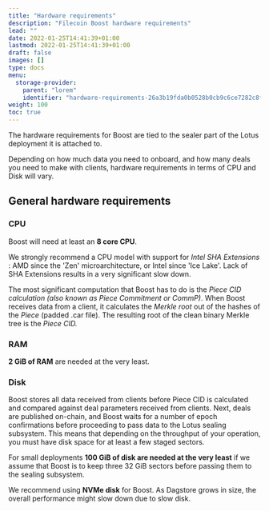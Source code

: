 ```yaml
---
title: "Hardware requirements"
description: "Filecoin Boost hardware requirements"
lead: ""
date: 2022-01-25T14:41:39+01:00
lastmod: 2022-01-25T14:41:39+01:00
draft: false
images: []
type: docs
menu:
  storage-provider:
    parent: "lorem"
    identifier: "hardware-requirements-26a3b19fda0b0528b0cb9c6ce7282c8f"
weight: 100
toc: true
---
```


The hardware requirements for Boost are tied to the sealer part of the Lotus deployment it is attached to.<!--STEF tied how? can we expand on this -->

Depending on how much data you need to onboard, and how many deals you need to make with clients, hardware requirements in terms of CPU and Disk will vary.

## General hardware requirements

### CPU

Boost will need at least an **8 core CPU**.

We strongly recommend a CPU model with support for _Intel SHA Extensions_ : AMD since the 'Zen' microarchitecture, or Intel since 'Ice Lake'. Lack of SHA Extensions results in a very significant slow down.

The most significant computation that Boost has to do is the _Piece CID calculation (also known as Piece Commitment or CommP)_. When Boost receives data from a client, it calculates the _Merkle root_ out of the hashes of the _Piece_ (padded .car file). The resulting root of the clean binary Merkle tree is the _Piece CID._

### RAM

**2 GiB of RAM** are needed at the very least.

### Disk

Boost stores all data received from clients before Piece CID is calculated and compared against deal parameters received from clients. Next, deals are published on-chain, and Boost waits for a number of epoch confirmations before proceeding to pass data to the Lotus sealing subsystem. This means that depending on the throughput of your operation, you must have disk space for at least a few staged sectors.

For small deployments **100 GiB of disk are needed at the very least** if we assume that Boost is to keep three 32 GiB sectors before passing them to the sealing subsystem.

We recommend using **NVMe disk** for Boost. As Dagstore grows in size, the overall performance might slow down due to slow disk.

